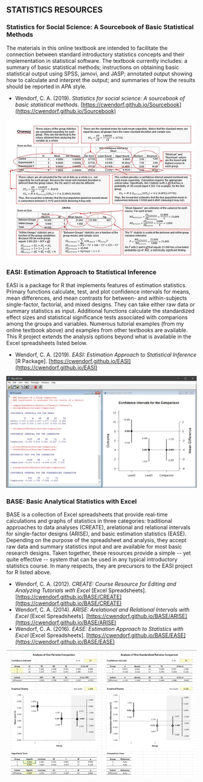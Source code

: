 ## STATISTICS RESOURCES

### Statistics for Social Science: A Sourcebook of Basic Statistical Methods

The materials in this online textbook are intended to facilitate the connection between standard introductory statistics concepts and their implementation in statistical software. The textbook currently includes: a summary of basic statistical methods; instructions on obtaining basic statistical output using SPSS, jamovi, and JASP; annotated output showing how to calculate and interpret the output; and summaries of how the results should be reported in APA style.

- Wendorf, C. A. (2019). *Statistics for social science: A sourcebook of basic statistical methods.* [https://cwendorf.github.io/Sourcebook](https://cwendorf.github.io/Sourcebook)

![An Online Textbook](AnnotatedOutput.jpg)

### EASI: Estimation Approach to Statistical Inference

EASI is a package for R that implements features of estimation statistics. Primary functions calculate, test, and plot confidence intervals for means, mean differences, and mean contrasts for between- and within-subjects single-factor, factorial, and mixed designs. They can take either raw data or summary statistics as input. Additional functions calculate the standardized effect sizes and statistical significance tests associated with comparions among the groups and variables. Numerous tutorial examples (from my online textbook above) and examples from other textbooks are available. This R project extends the analysis options beyond what is available in the Excel spreadsheets listed below.

- Wendorf, C. A. (2019). *EASI: Estimation Approach to Statistical Inference* [R Package]. [https://cwendorf.github.io/EASI](https://cwendorf.github.io/EASI)

![Estimation Approach to Statistical Inference](EASI.jpg)

### BASE: Basic Analytical Statistics with Excel

BASE is a collection of Excel spreadsheets that provide real-time calculations and graphs of statistics in three categories: traditional approaches to data analyses (CREATE), arelational and relational intervals for single-factor designs (ARISE), and basic estimation statistics (EASE). Depending on the purpose of the spreadsheet and analysis, they accept raw data and summary statistics input and are available for most basic research designs. Taken together, these resources provide a simple -- yet quite effective -- system that can be used in any typical introductory statistics course. In many respects, they are precursors to the EASI project for R listed above.

- Wendorf, C. A. (2012). *CREATE: Course Resource for Editing and Analyzing Tutorials with Excel* [Excel Spreadsheets]. [https://cwendorf.github.io/BASE/CREATE](https://cwendorf.github.io/BASE/CREATE)
- Wendorf, C. A. (2014). *ARISE: Arelational and Relational Intervals with Excel* [Excel Spreadsheets]. [https://cwendorf.github.io/BASE/ARISE](https://cwendorf.github.io/BASE/ARISE)
- Wendorf, C. A. (2016). *EASE: Estimation Approach to Statistics with Excel* [Excel Spreadsheets]. [https://cwendorf.github.io/BASE/EASE](https://cwendorf.github.io/BASE/EASE)

![Estimation Approach to Statistics with Excel](EASE.jpg)
